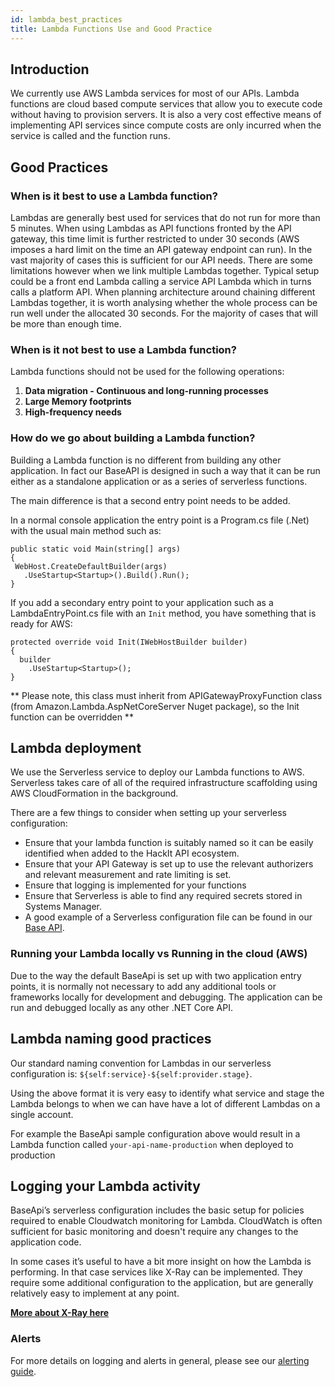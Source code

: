 ```yaml
---
id: lambda_best_practices
title: Lambda Functions Use and Good Practice
---
```


## Introduction

We currently use AWS Lambda services for most of our APIs. Lambda functions are cloud based compute services that allow you to execute code without having to provision servers. It is also a very cost effective means of implementing API services since compute costs are only incurred when the service is called and the function runs.

## Good Practices

### When is it best to use a Lambda function?

Lambdas are generally best used for services that do not run for more than 5 minutes. When using Lambdas as API functions fronted by the API gateway, this time limit is further restricted to under 30 seconds (AWS imposes a hard limit on the time an API gateway endpoint can run). In the vast majority of cases this is sufficient for our API needs. There are some limitations however when we link multiple Lambdas together. Typical setup could be a front end Lambda calling a service API Lambda which in turns calls a platform API. When planning architecture around chaining different Lambdas together, it is worth analysing whether the whole process can be run well under the allocated 30 seconds.
For the majority of cases that will be more than enough time.

### When is it not best to use a Lambda function?

Lambda functions should not be used for the following operations:

1. **Data migration - Continuous and long-running processes**
2. **Large Memory footprints**
3. **High-frequency needs**

### How do we go about building a Lambda function?

Building a Lambda function is no different from building any other application. In fact our BaseAPI is designed in such a way that it can be run either as a standalone application or as a series of serverless functions.

The main difference is that a second entry point needs to be added.

In a normal console application the entry point is a Program.cs file (.Net) with the usual main method such as:

```dotnet title="Program.cs"
public static void Main(string[] args)
{
 WebHost.CreateDefaultBuilder(args)
   .UseStartup<Startup>().Build().Run();
}
```

If you add a secondary entry point to your application such as a LambdaEntryPoint.cs file with an `Init` method, you have something that is ready for AWS:

```dotnet title="LambdaEntryPoint.cs"
protected override void Init(IWebHostBuilder builder)
{
  builder
    .UseStartup<Startup>();
}
```

** Please note, this class must inherit from APIGatewayProxyFunction class (from Amazon.Lambda.AspNetCoreServer Nuget package), so the Init function can be overridden **

## Lambda deployment

We use the Serverless service to deploy our Lambda functions to AWS. Serverless takes care of all of the required infrastructure scaffolding using AWS CloudFormation in the background.

There are a few things to consider when setting up your serverless configuration:

- Ensure that your lambda function is suitably named so it can be easily identified when added to the HackIt API ecosystem.
- Ensure that your API Gateway is set up to use the relevant authorizers and relevant measurement and rate limiting is set.
- Ensure that logging is implemented for your functions
- Ensure that Serverless is able to find any required secrets stored in Systems Manager.
- A good example of a Serverless configuration file can be found in our [Base API](https://github.com/LBHackney-IT/lbh-base-api/blob/master/BaseApi/serverless.yml).

### Running your Lambda locally vs Running in the cloud (AWS)

Due to the way the default BaseApi is set up with two application entry points, it is normally not necessary to add any additional tools or frameworks locally for development and debugging. The application can be run and debugged locally as any other .NET Core API.

## Lambda naming good practices

Our standard naming convention for Lambdas in our serverless configuration is: `${self:service}-${self:provider.stage}`.

Using the above format it is very easy to identify what service and stage the Lambda belongs to when we can have have a lot of different Lambdas on a single account.

For example the BaseApi sample configuration above would result in a Lambda function called `your-api-name-production` when deployed to production

## Logging your Lambda activity

BaseApi’s serverless configuration includes the basic setup for policies required to enable Cloudwatch monitoring for Lambda. CloudWatch is often sufficient for basic monitoring and doesn't require any changes to the application code.

In some cases it’s useful to have a bit more insight on how the Lambda is performing. In that case services like X-Ray can be implemented. They require some additional configuration to the application, but are generally relatively easy to implement at any point.

[**More about X-Ray here**](/x_ray)

### Alerts

For more details on logging and alerts in general, please see our [alerting guide](/alerting).
